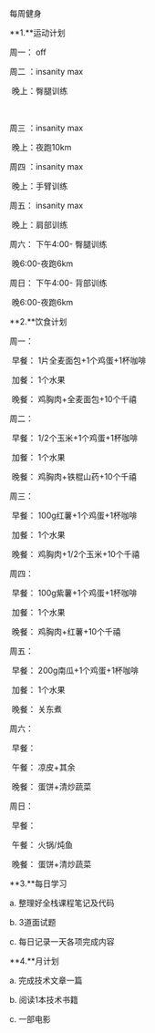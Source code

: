 每周健身



**1.**运动计划

周一： off



周二 ：insanity max	 

​	    晚上：臀腿训练

​            

周三 ：insanity max		 

​            晚上：夜跑10km



周四 ：insanity max	 

​            晚上：手臂训练



周五： insanity max	         

​            晚上：肩部训练



周六： 下午4:00- 臀腿训练			 

​             晚6:00-夜跑6km



周日： 下午4:00- 背部训练  			 

​             晚6:00-夜跑6km



**2.**饮食计划

周一：

​		早餐：	1片全麦面包+1个鸡蛋+1杯咖啡

​		加餐：	1个水果

​		晚餐：	鸡胸肉+全麦面包+10个千禧

周二：

​		早餐：	1/2个玉米+1个鸡蛋+1杯咖啡

​		加餐：	1个水果

​		晚餐：	鸡胸肉+铁棍山药+10个千禧

周三：

​		早餐：	100g红薯+1个鸡蛋+1杯咖啡

​		加餐：	1个水果

​		晚餐：	鸡胸肉+1/2个玉米+10个千禧

周四：

​		早餐：	100g紫薯+1个鸡蛋+1杯咖啡

​		加餐：	1个水果

​		晚餐：	鸡胸肉+红薯+10个千禧

周五：

​		早餐：	200g南瓜+1个鸡蛋+1杯咖啡

​		加餐：	1个水果

​		晚餐：	关东煮

周六：

​		早餐：	

​		午餐：	凉皮+其余

​		晚餐：	蛋饼+清炒蔬菜

周日：

​		早餐：	

​		午餐：	火锅/炖鱼

​		晚餐：	蛋饼+清炒蔬菜



**3.**每日学习

a. 整理好全栈课程笔记及代码

b. 3道面试题

c. 每日记录一天各项完成内容



**4.**月计划

a. 完成技术文章一篇

b. 阅读1本技术书籍

c. 一部电影